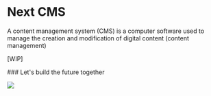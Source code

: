 # Next CMS

A content management system (CMS) is a computer software used to manage the creation and modification of digital content (content management)

[WIP] 

### Let's build the future together

<img src="https://media2.giphy.com/media/YOvOkaS5ZKfimDIgwJ/giphy.gif?cid=ecf05e472ipczxdp8km6z40b4fb7q2vin64hh9xqswqyq0gb&rid=giphy.gif&ct=g" />
